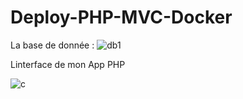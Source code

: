 # Deploy-PHP-MVC-Docker

La base de donnée :
![db1](https://github.com/user-attachments/assets/a4db2e63-bb96-4aeb-9eb9-28c83375d611)

Linterface de mon App PHP

![c](https://github.com/user-attachments/assets/701e915a-881a-4eda-965a-5a5d91034afa)
